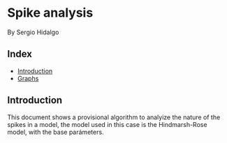 # Spike analysis

By Sergio Hidalgo

## Index
  - [Introduction](#introduction)
  - [Graphs](#graphs)

## Introduction
This document shows a provisional algorithm to analyize the nature of the spikes in a model, the model used in this case is the Hindmarsh-Rose model, with the base parámeters.

